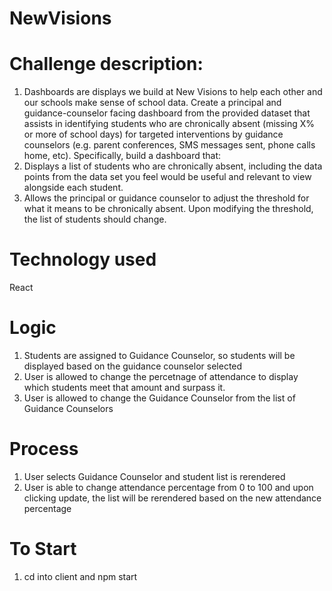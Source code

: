 # NewVisions


# Challenge description:

1. Dashboards are displays we build at New Visions to help each other and our schools make sense of school data. Create a principal and guidance-counselor facing dashboard from the provided dataset that assists in identifying students who are chronically absent (missing X% or more of school days) for targeted interventions by guidance counselors (e.g. parent conferences, SMS messages sent, phone calls home, etc).
Specifically, build a dashboard that:
2. Displays a list of students who are chronically absent, including the data points from the data set you feel would be useful and relevant to view alongside each student.
3. Allows the principal or guidance counselor to adjust the threshold for what it means to be chronically absent. Upon modifying the threshold, the list of students should change. 

# Technology used

React

# Logic

1. Students are assigned to Guidance Counselor, so students will be displayed based on the guidance counselor selected
2. User is allowed to change the percetnage of attendance to display which students meet that amount and surpass it.
3. User is allowed to change the Guidance Counselor from the list of Guidance Counselors

# Process

1. User selects Guidance Counselor and student list is rerendered
2. User is able to change attendance percentage from 0 to 100 and upon clicking update, the list will be rerendered based on the new attendance percentage

# To Start

1. cd into client and npm start

